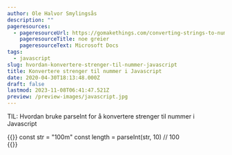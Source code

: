 ```yaml
---
author: Ole Halvor Smylingsås
description: ""
pageresources:
  - pageresourceUrl: https://gomakethings.com/converting-strings-to-numbers-with-vanilla-javascript/
    pageresourceTitle: noe greier
    pageresourceText: Microsoft Docs
tags:
  - javascript
slug: hvordan-konvertere-strenger-til-nummer-javascript
title: Konvertere strenger til nummer i Javascript
date: 2020-04-30T18:13:48.000Z
draft: false
lastmod: 2023-11-08T06:41:47.521Z
preview: /preview-images/javascript.jpg
---
```


TIL: Hvordan bruke parseInt for å konvertere strenger til nummer i Javascript
<!--more-->

{{<highlight js>}}
const str = "100m"
const length = parseInt(str, 10)
// 100  
{{</highlight>}}
